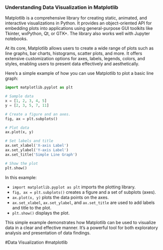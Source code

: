 ### Understanding Data Visualization in Matplotlib

Matplotlib is a comprehensive library for creating static, animated, and interactive visualizations in Python. It provides an object-oriented API for embedding plots into applications using general-purpose GUI toolkits like Tkinter, wxPython, Qt, or GTK+. The library also works well with Jupyter notebooks.

At its core, Matplotlib allows users to create a wide range of plots such as line graphs, bar charts, histograms, scatter plots, and more. It offers extensive customization options for axes, labels, legends, colors, and styles, enabling users to present data effectively and aesthetically.

Here’s a simple example of how you can use Matplotlib to plot a basic line graph:

```python
import matplotlib.pyplot as plt

# Sample data
x = [1, 2, 3, 4, 5]
y = [2, 3, 5, 7, 11]

# Create a figure and an axes.
fig, ax = plt.subplots()

# Plot data
ax.plot(x, y)

# Set labels and title
ax.set_xlabel('X-axis Label')
ax.set_ylabel('Y-axis Label')
ax.set_title('Simple Line Graph')

# Show the plot
plt.show()
```

In this example:
- `import matplotlib.pyplot as plt` imports the plotting library.
- `fig, ax = plt.subplots()` creates a figure and a set of subplots (axes).
- `ax.plot(x, y)` plots the data points on the axes.
- `ax.set_xlabel`, `ax.set_ylabel`, and `ax.set_title` are used to add labels and title to the plot.
- `plt.show()` displays the plot.

This simple example demonstrates how Matplotlib can be used to visualize data in a clear and effective manner. It’s a powerful tool for both exploratory analysis and presentation of data findings.

#Data Visualization #matplotlib